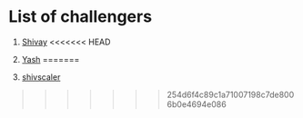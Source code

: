# List of challengers

1. [Shivay](https://github.com/shivaylamba)
<<<<<<< HEAD

2. [Yash](https://github.com/yashrepal0508)
=======
2. [shivscaler](http://github.com/shivscaler)
>>>>>>> 254d6f4c89c1a71007198c7de8006b0e4694e086
